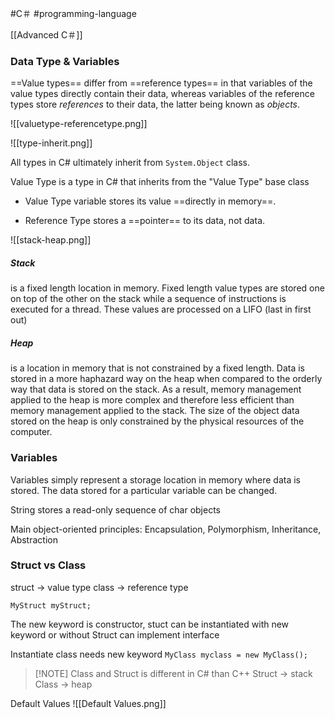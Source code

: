 #C＃  #programming-language 

[[Advanced C＃]]

### Data Type & Variables

==Value types== differ from ==reference types== in that variables of the value types directly contain their data, whereas variables of the reference types store _references_ to their data, the latter being known as _objects_.

![[valuetype-referencetype.png]]

![[type-inherit.png]]

All types in C# ultimately inherit from `System.Object` class.

Value Type is a type in C# that inherits from the "Value Type" base class

-   Value Type variable stores its value ==directly in memory==.
    
-   Reference Type stores a ==pointer== to its data, not data.
    
   ![[stack-heap.png]]
    


##### Stack

is a fixed length location in memory. Fixed length value types are stored one on top of the other on the stack while a sequence of instructions is executed for a thread. These values are processed on a LIFO (last in first out)


##### Heap

is a location in memory that is not constrained by a fixed length. Data is stored in a more haphazard way on the heap when compared to the orderly way that data is stored on the stack. As a result, memory management applied to the heap is more complex and therefore less efficient than memory management applied to the stack. The size of the object data stored on the heap is only constrained by the physical resources of the computer.
  
### Variables

Variables simply represent a storage location in memory where data is stored. The data stored for a particular variable can be changed.

  

String stores a read-only sequence of char objects

  

Main object-oriented principles: Encapsulation, Polymorphism, Inheritance, Abstraction

  

### Struct vs Class
struct -> value type
class -> reference type

`MyStruct myStruct;`

The new keyword is constructor, stuct can be instantiated with new keyword or without
Struct can implement interface

Instantiate class needs new keyword
`MyClass myclass = new MyClass();`


> [!NOTE] Class and Struct is different in C# than C++
> Struct → stack
> Class → heap

Default Values
![[Default Values.png]]